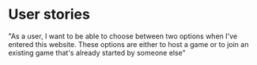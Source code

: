 # User stories


"As a user, I want to be able to choose between two options when I've entered this website. 
These options are either to host a game or to join an existing game that's already started by someone else"